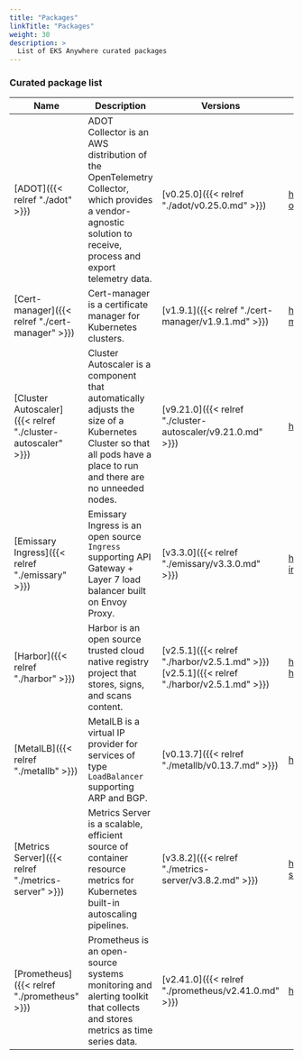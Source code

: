 ```yaml
---
title: "Packages"
linkTitle: "Packages"
weight: 30
description: >
  List of EKS Anywhere curated packages
---
```


### Curated package list

| Name                       | Description                | Versions                  | GitHub                      |
|----------------------------|----------------------------|---------------------------|-----------------------------|
| [ADOT]({{< relref "./adot" >}}) | ADOT Collector is an AWS distribution of the OpenTelemetry Collector, which provides a vendor-agnostic solution to receive, process and export telemetry data. | [v0.25.0]({{< relref "./adot/v0.25.0.md" >}}) | https://github.com/aws-observability/aws-otel-collector |
| [Cert-manager]({{< relref "./cert-manager" >}}) | Cert-manager is a certificate manager for Kubernetes clusters. | [v1.9.1]({{< relref "./cert-manager/v1.9.1.md" >}}) | https://github.com/cert-manager/cert-manager |
| [Cluster Autoscaler]({{< relref "./cluster-autoscaler" >}}) | Cluster Autoscaler is a component that automatically adjusts the size of a Kubernetes Cluster so that all pods have a place to run and there are no unneeded nodes. | [v9.21.0]({{< relref "./cluster-autoscaler/v9.21.0.md" >}}) | https://github.com/kubernetes/autoscaler |
| [Emissary Ingress]({{< relref "./emissary" >}}) | Emissary Ingress is an open source `Ingress` supporting API Gateway + Layer 7 load balancer built on Envoy Proxy. | [v3.3.0]({{< relref "./emissary/v3.3.0.md" >}}) | https://github.com/emissary-ingress/emissary/ |
| [Harbor]({{< relref "./harbor" >}}) | Harbor is an open source trusted cloud native registry project that stores, signs, and scans content. | [v2.5.1]({{< relref "./harbor/v2.5.1.md" >}})<br> [v2.5.1]({{< relref "./harbor/v2.5.1.md" >}}) | https://github.com/goharbor/harbor<br>https://github.com/goharbor/harbor-helm |
| [MetalLB]({{< relref "./metallb" >}}) | MetalLB is a virtual IP provider for services of type `LoadBalancer` supporting ARP and BGP. | [v0.13.7]({{< relref "./metallb/v0.13.7.md" >}}) | https://github.com/metallb/metallb/ |
| [Metrics Server]({{< relref "./metrics-server" >}}) | Metrics Server is a scalable, efficient source of container resource metrics for Kubernetes built-in autoscaling pipelines. | [v3.8.2]({{< relref "./metrics-server/v3.8.2.md" >}}) | https://github.com/kubernetes-sigs/metrics-server |
| [Prometheus]({{< relref "./prometheus" >}}) | Prometheus is an open-source systems monitoring and alerting toolkit that collects and stores metrics as time series data. | [v2.41.0]({{< relref "./prometheus/v2.41.0.md" >}}) | https://github.com/prometheus/prometheus |

